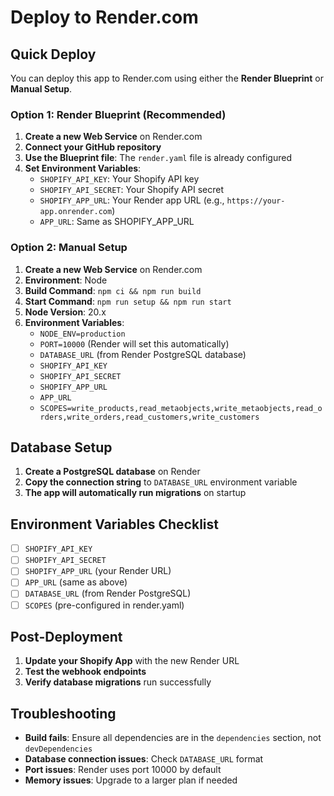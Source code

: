# Deploy to Render.com

## Quick Deploy

You can deploy this app to Render.com using either the **Render Blueprint** or **Manual Setup**.

### Option 1: Render Blueprint (Recommended)

1. **Create a new Web Service** on Render.com
2. **Connect your GitHub repository**
3. **Use the Blueprint file**: The `render.yaml` file is already configured
4. **Set Environment Variables**:
   - `SHOPIFY_API_KEY`: Your Shopify API key
   - `SHOPIFY_API_SECRET`: Your Shopify API secret
   - `SHOPIFY_APP_URL`: Your Render app URL (e.g., `https://your-app.onrender.com`)
   - `APP_URL`: Same as SHOPIFY_APP_URL

### Option 2: Manual Setup

1. **Create a new Web Service** on Render.com
2. **Environment**: Node
3. **Build Command**: `npm ci && npm run build`
4. **Start Command**: `npm run setup && npm run start`
5. **Node Version**: 20.x
6. **Environment Variables**:
   - `NODE_ENV=production`
   - `PORT=10000` (Render will set this automatically)
   - `DATABASE_URL` (from Render PostgreSQL database)
   - `SHOPIFY_API_KEY`
   - `SHOPIFY_API_SECRET`
   - `SHOPIFY_APP_URL`
   - `APP_URL`
   - `SCOPES=write_products,read_metaobjects,write_metaobjects,read_orders,write_orders,read_customers,write_customers`

## Database Setup

1. **Create a PostgreSQL database** on Render
2. **Copy the connection string** to `DATABASE_URL` environment variable
3. **The app will automatically run migrations** on startup

## Environment Variables Checklist

- [ ] `SHOPIFY_API_KEY`
- [ ] `SHOPIFY_API_SECRET`
- [ ] `SHOPIFY_APP_URL` (your Render URL)
- [ ] `APP_URL` (same as above)
- [ ] `DATABASE_URL` (from Render PostgreSQL)
- [ ] `SCOPES` (pre-configured in render.yaml)

## Post-Deployment

1. **Update your Shopify App** with the new Render URL
2. **Test the webhook endpoints**
3. **Verify database migrations** run successfully

## Troubleshooting

- **Build fails**: Ensure all dependencies are in the `dependencies` section, not `devDependencies`
- **Database connection issues**: Check `DATABASE_URL` format
- **Port issues**: Render uses port 10000 by default
- **Memory issues**: Upgrade to a larger plan if needed
